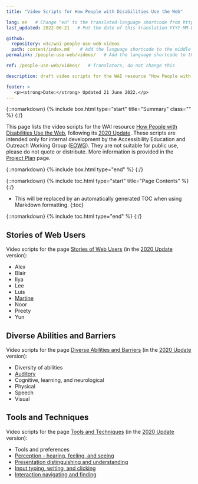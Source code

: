 ```yaml
---
title: "Video Scripts for How People with Disabilities Use the Web"

lang: en   # Change "en" to the translated-language shortcode from https://www.iana.org/assignments/language-subtag-registry/language-subtag-registry
last_updated: 2022-06-21   # Put the date of this translation YYYY-MM-DD (with month in the middle)

github:
  repository: w3c/wai-people-use-web-videos
  path: content/index.md    # Add the language shortcode to the middle of the filename, for example: content/index.fr.md
permalink: /people-use-web/videos/   # Add the language shortcode to the end, with no slash at end, for example: /link/to/page/fr

ref: /people-use-web/videos/   # Translators, do not change this

description: draft video scripts for the WAI resource "How People with Disabilities Use the Web"

footer: >
   <p><strong>Date:</strong> Updated 21 June 2022.</p>
---
```


{::nomarkdown}
{% include box.html type="start" title="Summary" class="" %}
{:/}

This page lists the video scripts for the WAI resource [How People with Disabilities Use the Web](https://www.w3.org/WAI/people-use-web/), following its [2020 Update](https://github.com/w3c/wai-people-use-web/wiki/Persona-development). These scripts are intended only for internal development by the Accessibility Education and Outreach Working Group ([EOWG](https://www.w3.org/groups/wg/eowg/)). They are not suitable for public use, please do not quote or distribute. More information is provided in the [Project Plan](https://www.w3.org/WAI/EO/wiki/Video-Based_Resources/People_Use_Web_Videos_Project_Plan) page.

{::nomarkdown}
{% include box.html type="end" %}
{:/}

{::nomarkdown}
{% include toc.html type="start" title="Page Contents" %}
{:/}

- This will be replaced by an automatically generated TOC when using Markdown formatting.
{:toc}

{::nomarkdown}
{% include toc.html type="end" %}
{:/}

## Stories of Web Users

Video scripts for the page [Stories of Web Users](https://www.w3.org/WAI/people-use-web/user-stories/) (in the [2020 Update](https://github.com/w3c/wai-people-use-web/wiki/Persona-development) version):

* Alex
* Blair
* Ilya
* Lee
* Luis
* [Martine](stories/martine)
* Noor
* Preety
* Yun

## Diverse Abilities and Barriers

Video scripts for the page [Diverse Abilities and Barriers](https://www.w3.org/WAI/people-use-web/abilities-barriers/) (in the [2020 Update](https://github.com/w3c/wai-people-use-web/wiki/Persona-development) version):

* Diversity of abilities
* [Auditory](abilities/auditory)
* Cognitive, learning, and neurological
* Physical
* Speech
* Visual

## Tools and Techniques

Video scripts for the page [Tools and Techniques](https://www.w3.org/WAI/people-use-web/tools-techniques/) (in the [2020 Update](https://github.com/w3c/wai-people-use-web/wiki/Persona-development) version):

* Tools and preferences
* [Perception - hearing, feeling, and seeing](tools/perception)
* [Presentation distinguishing and understanding](tools/presentation)
* [Input typing, writing, and clicking](tools/input)
* [Interaction navigating and finding](tools/navigation)
